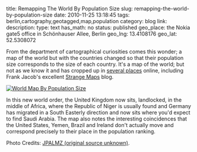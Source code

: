 title: Remapping The World By Population Size
slug: remapping-the-world-by-population-size
date: 2010-11-25 13:18:45
tags: berlin,cartography,geotagged,map,population
category: blog
link: 
description: 
type: text
has_math: no
status: published
geo_place: the Nokia gate5 office in Schönhauser Allee, Berlin
geo_lng: 13.4108176
geo_lat: 52.5308072

From the department of cartographical curiosities comes this wonder; a map of the world but with the countries changed so that their population size corresponds to the size of each country. It's a map of the world; but not as we know it and has cropped up in [several places](https://www.buzzfeed.com/awesomer/what-if-the-largest-countries-had-the-biggest-popu "https://www.buzzfeed.com/awesomer/what-if-the-largest-countries-had-the-biggest-popu") online, including Frank Jacob's excellent [Strange Maps](https://bigthink.com/ideas/25109 "https://bigthink.com/ideas/25109") blog.

[![World Map By Population Size](/wp-content/uploads/2010/11/WorldMapByPopulationSize-1024x576.jpg "World Map By Population Size")](/wp-content/uploads/2010/11/WorldMapByPopulationSize.jpg "/wp-content/uploads/2010/11/WorldMapByPopulationSize.jpg")

In this new world order, the United Kingdom now sits, landlocked, in the middle of Africa, where the Republic of Niger is usually found and Germany has migrated in a South Easterly direction and now sits where you'd expect to find Saudi Arabia. The map also notes the interesting coincidences that the United States, Yemen, Brazil and Ireland don't actually move and correspond precisely to their place in the population ranking.



Photo Credits: [JPALMZ (original source unknown)](https://i.imgur.com/c6Agr.jpg "https://i.imgur.com/c6Agr.jpg").


